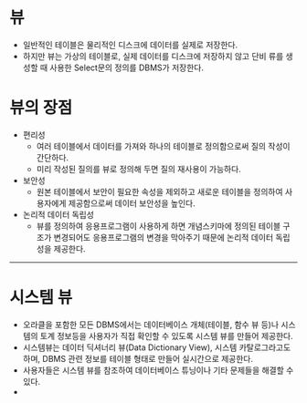 # 뷰

 - 일반적인 테이블은 물리적인 디스크에 데이터를 실제로 저장한다.
 - 하지만 뷰는 가상의 테이블로, 실제 데이터를 디스크에 저장하지 않고 단비 류를 생성할 때 사용한 Select문의 정의를 DBMS가 저장한다.

# 뷰의 장점

 - 편리성
   - 여러 테이블에서 데이터를 가져와 하나의 테이블로 정의함으로써 질의 작성이 간단하다.
   - 미리 작성된 질의를 뷰로 정의해 두면 질의 재사용이 가능하다.
 - 보안성
   - 원본 테이블에서 보안이 필요한 속성을 제외하고 새로운 테이블을 정의하여 사용자에게 제공함으로써 데이터 보안성을 높인다.
 - 논리적 데이터 독립성
   - 뷰를 정의하여 응용프로그램이 사용하게 하면 개념스키마에 정의된 테이블 구조가 변경되어도 응용프로그램의 변경을 막아주기 때문에 논리적 데이터 독립성을 제공한다.

----

# 시스템 뷰

 - 오라클을 포함한 모든 DBMS에서는 데이터베이스 개체(테이블, 함수 뷰 등)나 시스템의 토계 정보등을 사용자가 직접 확인할 수 있도록 시스템 뷰를 만들어 제공한다.
 - 시스템뷰는 데이터 딕셔너리 뷰(Data Dictionary View), 시스템 카탈로그라고도 하며, DBMS 관련 정보를 테이블 형태로 만들어 실시간으로 제공한다.
 - 사용자들은 시스템 뷰를 참조하여 데이터베이스 튜닝이나 기타 문제들을 해결할 수 있다.
 - 